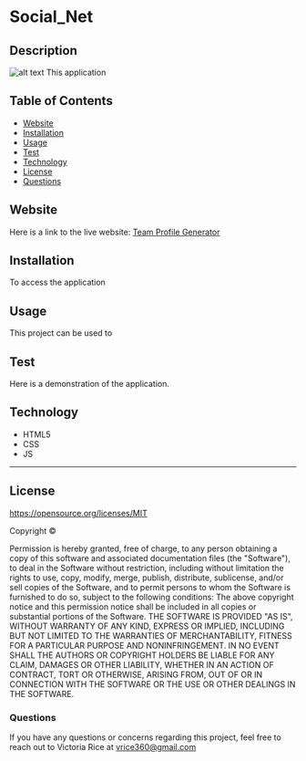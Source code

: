 # Social_Net
## Description 
![alt text](./assets/Images/.png)
This application  

## Table of Contents 
* [Website](#Website)
* [Installation](#Installation)
* [Usage](#Usage)
* [Test](#Test)
* [Technology](#technology)
* [License](license)
* [Questions](#Questions)


## Website
Here is a link to the live website:
[Team Profile Generator](https://github.com/vtori37/     )

## Installation 
To access the application

## Usage
This project can be used to 


## Test
Here is a demonstration of the application.
## Technology
* HTML5
* CSS 
* JS

***

## License 
https://opensource.org/licenses/MIT

Copyright © <years> <copyright holder>

Permission is hereby granted, free of charge, to any person obtaining a copy of this software and associated documentation files (the "Software"), to deal in the Software without restriction, including without limitation the rights to use, copy, modify, merge, publish, distribute, sublicense, and/or sell copies of the Software, and to permit persons to whom the Software is furnished to do so, subject to the following conditions:
The above copyright notice and this permission notice shall be included in all copies or substantial portions of the Software.
THE SOFTWARE IS PROVIDED "AS IS", WITHOUT WARRANTY OF ANY KIND, EXPRESS OR IMPLIED, INCLUDING BUT NOT LIMITED TO THE WARRANTIES OF MERCHANTABILITY, FITNESS FOR A PARTICULAR PURPOSE AND NONINFRINGEMENT. IN NO EVENT SHALL THE AUTHORS OR COPYRIGHT HOLDERS BE LIABLE FOR ANY CLAIM, DAMAGES OR OTHER LIABILITY, WHETHER IN AN ACTION OF CONTRACT, TORT OR OTHERWISE, ARISING FROM, OUT OF OR IN CONNECTION WITH THE SOFTWARE OR THE USE OR OTHER DEALINGS IN THE SOFTWARE.

### Questions
If you have any questions or concerns regarding this project, feel free to reach out to Victoria Rice at vrice360@gmail.com
